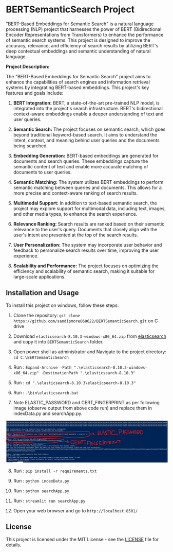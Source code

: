 # BERTSemanticSearch Project

"BERT-Based Embeddings for Semantic Search" is a natural language processing (NLP) project that harnesses the power of BERT (Bidirectional Encoder Representations from Transformers) to enhance the performance of semantic search systems. This project is designed to improve the accuracy, relevance, and efficiency of search results by utilizing BERT's deep contextual embeddings and semantic understanding of natural language.

**Project Description:**

The "BERT-Based Embeddings for Semantic Search" project aims to enhance the capabilities of search engines and information retrieval systems by integrating BERT-based embeddings. This project's key features and goals include:

1. **BERT Integration:** BERT, a state-of-the-art pre-trained NLP model, is integrated into the project's search infrastructure. BERT's bidirectional context-aware embeddings enable a deeper understanding of text and user queries.

2. **Semantic Search:** The project focuses on semantic search, which goes beyond traditional keyword-based search. It aims to understand the intent, context, and meaning behind user queries and the documents being searched.

3. **Embedding Generation:** BERT-based embeddings are generated for documents and search queries. These embeddings capture the semantic content of text and enable more accurate matching of documents to user queries.

4. **Semantic Matching:** The system utilizes BERT embeddings to perform semantic matching between queries and documents. This allows for a more precise and context-aware ranking of search results.

5. **Multimodal Support:** In addition to text-based semantic search, the project may explore support for multimodal data, including text, images, and other media types, to enhance the search experience.

6. **Relevance Ranking:** Search results are ranked based on their semantic relevance to the user's query. Documents that closely align with the user's intent are presented at the top of the search results.

7. **User Personalization:** The system may incorporate user behavior and feedback to personalize search results over time, improving the user experience.

8. **Scalability and Performance:** The project focuses on optimizing the efficiency and scalability of semantic search, making it suitable for large-scale applications.

 

## Installation and Usage

To install this project on windows, follow these steps:

1. Clone the repository: `git clone https://github.com/sandipmore060622/BERTSemanticSearch.git` on C drive


2. Download `elasticsearch-8.10.3-windows-x86_64.zip` from 
[elasticsearch](https://artifacts.elastic.co/downloads/elasticsearch/elasticsearch-8.10.3-windows-x86_64.zip)
 and copy it into `BERTSemanticSearch` folder.


3. Open power shell as administrator and Navigate to the project directory: `cd C:\BERTSemanticSearch`


4. Run : `Expand-Archive -Path ".\elasticsearch-8.10.3-windows-x86_64.zip" -DestinationPath ".\elasticsearch-8.10.3"`


5. Run : `cd ".\elasticsearch-8.10.3\elasticsearch-8.10.3"`


6. Run : `.\bin\elasticsearch.bat`


7. Note ELASTIC_PASSWORD and CERT_FINGERPRINT as per following image (observe output from above code run) and replace them in indexData.py and searchApp.py.


![My Image](creds.jpg)

8. Run : `pip install -r requirements.txt`
 

9. Run : `python indexData.py`


10. Run : `python searchApp.py`


11. Run : `streamlit run searchApp.py`



12. Open your web browser and go to `http://localhost:8501/`




## License

This project is licensed under the MIT License - see the [LICENSE](LICENSE) file for details.
